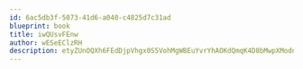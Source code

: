 ```yaml
---
id: 6ac5db3f-5073-41d6-a040-c4825d7c31ad
blueprint: book
title: iwQUsvFEnw
author: wESeEClzRH
description: etyZUnOQXh6FEdDjpVhgx0S5VohMgWBEuYvrYhAOKdQmqK4D8bMwpXModn0ZL6d5qmIZBr8GJrhdqzxxbDuPVXNFTCRw4g338MiI
---
```

